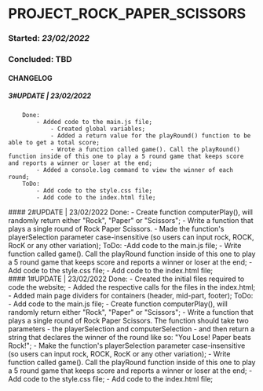 PROJECT_ROCK_PAPER_SCISSORS
===========================

### Started: _23/02/2022_
### Concluded: TBD

#### CHANGELOG
##### 3#UPDATE | 23/02/2022
        Done:
            - Added code to the main.js file;
                - Created global variables;
                - Added a return value for the playRound() function to be able to get a total score;
                - Wrote a function called game(). Call the playRound() function inside of this one to play a 5 round game that keeps score and reports a winner or loser at the end;
            - Added a console.log command to view the winner of each round;
        ToDo:
            - Add code to the style.css file;
            - Add code to the index.html file;
#### 2#UPDATE | 23/02/2022
    Done:
        - Create function computerPlay(), will randomly return either "Rock", "Paper" or "Scissors";
        - Write a function that plays a single round of Rock Paper Scissors.
        - Made the function's playerSelection parameter case-insensitive (so users can input rock, ROCK, RocK or any other variation);
    ToDo:
        -Add code to the main.js file;
            - Write function called game(). Call the playRound function inside of this one to play a 5 round game that keeps score and reports a winner or loser at the end;
        - Add code to the style.css file;
        - Add code to the index.html file;
#### 1#UPDATE | 23/02/2022
    Done:
        - Created the initial files required to code the website;
        - Added the respective calls for the files in the index.html;
        - Added main page dividers for containers (header, mid-part, footer);
    ToDo:
        - Add code to the main.js file;
            - Create function computerPlay(), will randomly return either "Rock", "Paper" or "Scissors";
            - Write a function that plays a single round of Rock Paper Scissors. The function should take two parameters - the playerSelection and computerSelection - and then return a string that declares the winner of the round like so: "You Lose! Paper beats Rock!";
                - Make the function's playerSelection parameter case-insensitive (so users can input rock, ROCK, RocK or any other variation);
            - Write function called game(). Call the playRound function inside of this one to play a 5 round game that keeps score and reports a winner or loser at the end;
        - Add code to the style.css file;
        - Add code to the index.html file;
